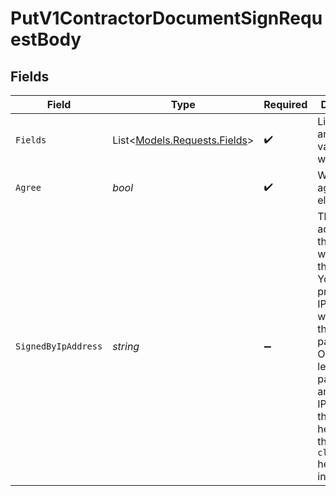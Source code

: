 # PutV1ContractorDocumentSignRequestBody


## Fields

| Field                                                                                                                                                                                                                                          | Type                                                                                                                                                                                                                                           | Required                                                                                                                                                                                                                                       | Description                                                                                                                                                                                                                                    |
| ---------------------------------------------------------------------------------------------------------------------------------------------------------------------------------------------------------------------------------------------- | ---------------------------------------------------------------------------------------------------------------------------------------------------------------------------------------------------------------------------------------------- | ---------------------------------------------------------------------------------------------------------------------------------------------------------------------------------------------------------------------------------------------- | ---------------------------------------------------------------------------------------------------------------------------------------------------------------------------------------------------------------------------------------------- |
| `Fields`                                                                                                                                                                                                                                       | List<[Models.Requests.Fields](../../Models/Requests/Fields.md)>                                                                                                                                                                                | :heavy_check_mark:                                                                                                                                                                                                                             | List of fields and the values they will be set to.                                                                                                                                                                                             |
| `Agree`                                                                                                                                                                                                                                        | *bool*                                                                                                                                                                                                                                         | :heavy_check_mark:                                                                                                                                                                                                                             | Whether you agree to sign electronically                                                                                                                                                                                                       |
| `SignedByIpAddress`                                                                                                                                                                                                                            | *string*                                                                                                                                                                                                                                       | :heavy_minus_sign:                                                                                                                                                                                                                             | The IP address of the signatory who signed the form. You must provide the IP address with either this parameter OR you can leave out this parameter and set the IP address in the request header using the `x-gusto-client-ip` header instead. |